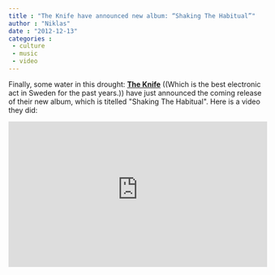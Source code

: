 ```yaml
---
title : "The Knife have announced new album: “Shaking The Habitual”"
author : "Niklas"
date : "2012-12-13"
categories : 
 - culture
 - music
 - video
---
```


Finally, some water in this drought: [**The Knife**](http://theknife.net) ((Which is the best electronic act in Sweden for the past years.)) have just announced the coming release of their new album, which is titelled "Shaking The Habitual". Here is a video they did:

<iframe width="510" height="287" src="https://www.youtube-nocookie.com/embed/j8YCdFlvpL0?rel=0" frameborder="0" allowfullscreen></iframe>
